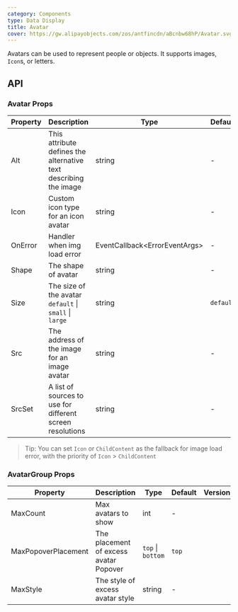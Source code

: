 ```yaml
---
category: Components
type: Data Display
title: Avatar
cover: https://gw.alipayobjects.com/zos/antfincdn/aBcnbw68hP/Avatar.svg
---
```


Avatars can be used to represent people or objects. It supports images, `Icon`s, or letters.

## API

### Avatar Props

| Property | Description | Type | Default | Version |
| --- | --- | --- | --- | --- |
| Alt | This attribute defines the alternative text describing the image | string | - |  |
| Icon | Custom icon type for an icon avatar | string | - |  |
| OnError | Handler when img load error | EventCallback&lt;ErrorEventArgs> | - |  |
| Shape | The shape of avatar | string | - |  |
| Size | The size of the avatar `default` \| `small` \| `large` | string | `default` |  |
| Src | The address of the image for an image avatar | string | - |  |
| SrcSet | A list of sources to use for different screen resolutions | string | - |  |

> Tip: You can set `Icon` or `ChildContent` as the fallback for image load error, with the priority of `Icon` > `ChildContent`

### AvatarGroup Props

| Property | Description | Type | Default | Version |
| --- | --- | --- | --- | --- |
| MaxCount | Max avatars to show | int | - |  |
| MaxPopoverPlacement | The placement of excess avatar Popover | `top` \| `bottom` | `top` |  |
| MaxStyle | The style of excess avatar style | string | - |  |
